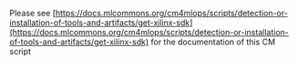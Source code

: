 Please see [https://docs.mlcommons.org/cm4mlops/scripts/detection-or-installation-of-tools-and-artifacts/get-xilinx-sdk](https://docs.mlcommons.org/cm4mlops/scripts/detection-or-installation-of-tools-and-artifacts/get-xilinx-sdk) for the documentation of this CM script
